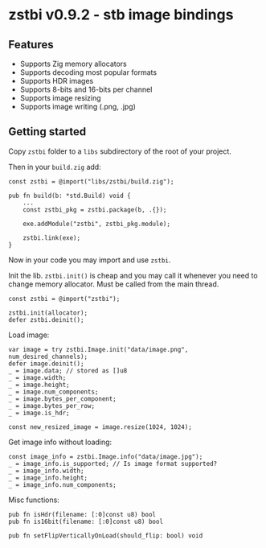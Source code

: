 # zstbi v0.9.2 - stb image bindings

## Features

* Supports Zig memory allocators
* Supports decoding most popular formats
* Supports HDR images
* Supports 8-bits and 16-bits per channel
* Supports image resizing
* Supports image writing (.png, .jpg)

## Getting started

Copy `zstbi` folder to a `libs` subdirectory of the root of your project.

Then in your `build.zig` add:
```zig
const zstbi = @import("libs/zstbi/build.zig");

pub fn build(b: *std.Build) void {
    ...
    const zstbi_pkg = zstbi.package(b, .{});

    exe.addModule("zstbi", zstbi_pkg.module);

    zstbi.link(exe);
}
```
Now in your code you may import and use `zstbi`.

Init the lib. `zstbi.init()` is cheap and you may call it whenever you need to change memory allocator. Must be called from the main thread.
```zig
const zstbi = @import("zstbi");

zstbi.init(allocator);
defer zstbi.deinit();
```

Load image:
```zig
var image = try zstbi.Image.init("data/image.png", num_desired_channels);
defer image.deinit();
_ = image.data; // stored as []u8
_ = image.width;
_ = image.height;
_ = image.num_components;
_ = image.bytes_per_component;
_ = image.bytes_per_row;
_ = image.is_hdr;

const new_resized_image = image.resize(1024, 1024);
```

Get image info without loading:
```zig
const image_info = zstbi.Image.info("data/image.jpg");
_ = image_info.is_supported; // Is image format supported?
_ = image_info.width;
_ = image_info.height;
_ = image_info.num_components;
```
Misc functions:
```zig
pub fn isHdr(filename: [:0]const u8) bool
pub fn is16bit(filename: [:0]const u8) bool

pub fn setFlipVerticallyOnLoad(should_flip: bool) void
```
